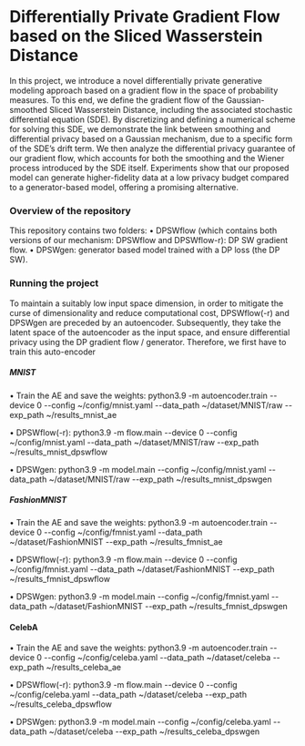 # Differentially Private Gradient Flow based on the Sliced Wasserstein Distance


In this project, we introduce a novel differentially private generative modeling approach based on a
gradient flow in the space of probability measures. To this end, we define the gradient flow
of the Gaussian-smoothed Sliced Wasserstein Distance, including the associated stochastic
differential equation (SDE). By discretizing and defining a numerical scheme for solving
this SDE, we demonstrate the link between smoothing and differential privacy based on a
Gaussian mechanism, due to a specific form of the SDE’s drift term. We then analyze the
differential privacy guarantee of our gradient flow, which accounts for both the smoothing and
the Wiener process introduced by the SDE itself. Experiments show that our proposed model
can generate higher-fidelity data at a low privacy budget compared to a generator-based
model, offering a promising alternative.


### Overview of the repository

This repository contains two folders: 
• DPSWflow (which contains both versions of our mechanism: DPSWflow and DPSWflow-r): DP SW gradient flow.
• DPSWgen: generator based model trained with a DP loss (the DP SW).


### Running the project

To maintain a suitably low input space dimension, in order to mitigate the curse of dimensionality and reduce computational cost, DPSWflow(-r) and DPSWgen are preceded by an autoencoder. Subsequently, they take the latent space of the autoencoder as the input space, and ensure differential privacy using the DP gradient flow / generator. Therefore, we first have to train this auto-encoder


##### MNIST

• Train the AE and save the weights: python3.9 -m autoencoder.train --device 0 --config ~/config/mnist.yaml --data_path ~/dataset/MNIST/raw --exp_path ~/results_mnist_ae

• DPSWflow(-r): python3.9 -m flow.main --device 0 --config ~/config/mnist.yaml --data_path ~/dataset/MNIST/raw --exp_path ~/results_mnist_dpswflow

• DPSWgen: python3.9 -m model.main --config ~/config/mnist.yaml --data_path ~/dataset/MNIST/raw --exp_path ~/results_mnist_dpswgen

##### FashionMNIST

• Train the AE and save the weights: python3.9 -m autoencoder.train --device 0 --config ~/config/fmnist.yaml --data_path ~/dataset/FashionMNIST --exp_path ~/results_fmnist_ae

• DPSWflow(-r): python3.9 -m flow.main --device 0 --config ~/config/fmnist.yaml --data_path ~/dataset/FashionMNIST --exp_path ~/results_fmnist_dpswflow

• DPSWgen: python3.9 -m model.main --config ~/config/fmnist.yaml --data_path ~/dataset/FashionMNIST --exp_path ~/results_fmnist_dpswgen


#### CelebA

• Train the AE and save the weights: python3.9 -m autoencoder.train --device 0 --config ~/config/celeba.yaml --data_path ~/dataset/celeba --exp_path ~/results_celeba_ae

• DPSWflow(-r): python3.9 -m flow.main --device 0 --config ~/config/celeba.yaml --data_path ~/dataset/celeba --exp_path ~/results_celeba_dpswflow

• DPSWgen: python3.9 -m model.main --config ~/config/celeba.yaml --data_path ~/dataset/celeba --exp_path ~/results_celeba_dpswgen



